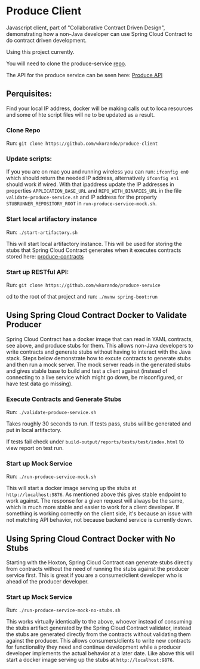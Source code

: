 # Produce Client 

Javascript client, part of "Collaborative Contract Driven Design", demonstrating how a non-Java developer can use Spring Cloud Contract to do contract driven development.

Using this project currently.

You will need to clone the produce-service [repo](https://github.com/wkorando/produce-service).

The API for the produce service can be seen here: [Produce API](http://htmlpreview.github.io/?https://github.com/wkorando/collaborative-contract-driven-development-2-0/blob/master/index.html)

## Perquisites: 
Find your local IP address, docker will be making calls out to loca resources and some of hte script files will ne to be updated as a result. 

### Clone Repo

Run: `git clone https://github.com/wkorando/produce-client`

### Update scripts:

If you you are on mac you and running wireless you can run: `ifconfig en0` which should return the needed IP address, alternatively `ifconfig en1` should work if wired. With that ipaddress update the IP addresses in properties `APPLICATION_BASE_URL` and `REPO_WITH_BINARIES_URL` in the file `validate-produce-service.sh` and IP address for the property `STUBRUNNER_REPOSITORY_ROOT` in `run-produce-service-mock.sh`. 

### Start local artifactory instance

Run: `./start-artifactory.sh`

This will start local artifactory instance. This will be used for storing the stubs that Spring Cloud Contract generates when it executes contracts stored here: [produce-contracts](https://github.com/wkorando/produce-contracts)

### Start up RESTful API:

Run: `git clone https://github.com/wkorando/produce-service`

cd to the root of that project and run: `./mvnw spring-boot:run`


## Using Spring Cloud Contract Docker to Validate Producer

Spring Cloud Contract has a docker image that can read in YAML contracts, see above, and produce stubs for them. This allows non-Java developers to write contracts and generate stubs without having to interact with the Java stack. Steps below demonstrate how to excute contracts to generate stubs and then run a mock server. The mock server reads in the generated stubs and gives stable base to build and test a client against (instead of connecting to a live service which might go down, be misconfigured, or have test data go missing).

### Execute Contracts and Generate Stubs

Run: `./validate-produce-service.sh`

Takes roughly 30 seconds to run. If tests pass, stubs will be generated and put in local artifactory. 

If tests fail check under `build-output/reports/tests/test/index.html` to view report on test run.

### Start up Mock Service

Run: `./run-produce-service-mock.sh`

This will start a docker image serving up the stubs at `http://localhost:9876`. As mentioned above this gives stable endpoint to work against. The response for a given request will always be the same, which is much more stable and easier to work for a client developer. If something is working correctly on the client side, it's because an issue with not matching API behavior, not because backend service is currently down. 


## Using Spring Cloud Contract Docker with No Stubs

Starting with the Hoxton, Spring Cloud Contract can generate stubs directly from contracts without the need of running the stubs against the producer service first. This is great if you are a consumer/client developer who is ahead of the producer developer. 

### Start up Mock Service

Run: `./run-produce-service-mock-no-stubs.sh`

This works virtually identically to the above, whoever instead of consuming the stubs artifact generated by the Spring Cloud Contract validator, instead the stubs are generated directly from the contracts without validating them against the producer. This allows consumers/clients to write new contracts for functionality they need and continue development while a producer developer implements the actual behavior at a later date. Like above this will start a docker image serving up the stubs at `http://localhost:9876`. 
